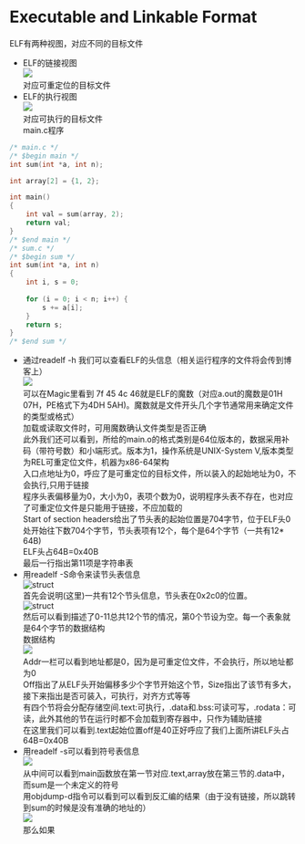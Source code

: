 <br>Executable and Linkable Format
===
ELF有两种视图，对应不同的目标文件
* ELF的链接视图
<br>![](https://github.com/MelodyYiQing/CSAPP_TEST/blob/master/ELF链接视图.png)
<br>对应可重定位的目标文件
* ELF的执行视图
<br>![](https://github.com/MelodyYiQing/CSAPP_TEST/blob/master/ELF执行视图.png)
<br>对应可执行的目标文件
<br>main.c程序
```cpp
/* main.c */
/* $begin main */
int sum(int *a, int n);

int array[2] = {1, 2};

int main() 
{
    int val = sum(array, 2);
    return val;
}
/* $end main */
/* sum.c */
/* $begin sum */
int sum(int *a, int n)
{
    int i, s = 0;
    
    for (i = 0; i < n; i++) { 
        s += a[i];
    }
    return s;
}        
/* $end sum */

```
* 通过readelf -h 我们可以查看ELF的头信息（相关运行程序的文件将会传到博客上）
<br>![](https://github.com/MelodyYiQing/CSAPP_TEST/blob/master/链接视图readelf-h.png)
<br>可以在Magic里看到 7f 45 4c 46就是ELF的魔数（对应a.out的魔数是01H 07H，PE格式下为4DH 5AH)。魔数就是文件开头几个字节通常用来确定文件的类型或格式）
<br>加载或读取文件时，可用魔数确认文件类型是否正确
<br>此外我们还可以看到，所给的main.o的格式类别是64位版本的，数据采用补码（带符号数）和小端形式。版本为1，操作系统是UNIX-System V,版本类型为REL可重定位文件，机器为x86-64架构
<br>入口点地址为0，呼应了是可重定位的目标文件，所以装入的起始地址为0，不会执行,只用于链接
<br>程序头表偏移量为0，大小为0，表项个数为0，说明程序头表不存在，也对应了可重定位文件是只能用于链接，不应加载的
<br>Start of section headers给出了节头表的起始位置是704字节，位于ELF头0处开始往下数704个字节，节头表项有12个，每个是64个字节（一共有12* 64B)
<br>ELF头占64B=0x40B
<br>最后一行指出第11项是字符串表
* 用readelf -S命令来读节头表信息
<br>![struct](https://github.com/MelodyYiQing/CSAPP_TEST/blob/master/readelf-S1.png)
<br>首先会说明(这里)一共有12个节头信息，节头表在0x2c0的位置。
<br>![struct](https://github.com/MelodyYiQing/CSAPP_TEST/blob/master/readelf-S2.png)
<br>然后可以看到描述了0-11总共12个节的情况，第0个节设为空。每一个表象就是64个字节的数据结构
<br>数据结构
<br>![](https://github.com/MelodyYiQing/CSAPP_TEST/blob/master/节头表象数据结构.png)
<br>Addr一栏可以看到地址都是0，因为是可重定位文件，不会执行，所以地址都为0
<br>Off指出了从ELF头开始偏移多少个字节开始这个节，Size指出了该节有多大，接下来指出是否可装入，可执行，对齐方式等等
<br>有四个节将会分配存储空间.text:可执行，.data和.bss:可读可写，.rodata：可读，此外其他的节在运行时都不会加载到寄存器中，只作为辅助链接
<br>在这里我们可以看到.text起始位置off是40正好呼应了我们上面所讲ELF头占64B=0x40B
* 用readelf -s可以看到符号表信息
<br>![](https://github.com/MelodyYiQing/CSAPP_TEST/blob/master/readelf-s.png)
<br>从中间可以看到main函数放在第一节对应.text,array放在第三节的.data中，而sum是一个未定义的符号
<br>用objdump-d指令可以看到可以看到反汇编的结果（由于没有链接，所以跳转到sum的时候是没有准确的地址的）
<br>![](https://github.com/MelodyYiQing/CSAPP_TEST/blob/master/objdumpmain.o.png)
<br>那么如果
